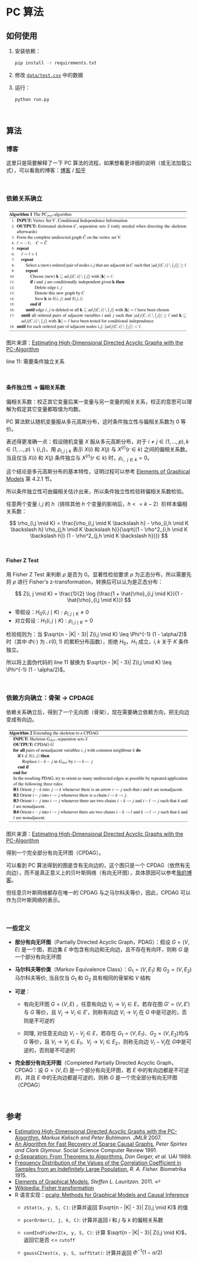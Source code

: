 # PC 算法

## 如何使用

1. 安装依赖：

    ```bash
    pip install -r requirements.txt
    ```

2. 修改 [`data/test.csv`](data/test.csv) 中的数据

3. 运行：

    ```bash
    python run.py
    ```


&nbsp;

## 算法

### 博客

这里只是简要解释了一下 PC 算法的流程，如果想看更详细的说明（或无法加载公式），可以看我的博客：[博客](https://blog.zxh.io/post/2021/04/26/pc-algorithm/) / [知乎](https://zhuanlan.zhihu.com/p/368010458)


&nbsp;

### 依赖关系确立

![skeleton](assets/1.png)

图片来源：[Estimating High-Dimensional Directed Acyclic Graphs with the PC-Algorithm](http://www.jmlr.org/papers/volume8/kalisch07a/kalisch07a.pdf)

line 11: 需要条件独立关系


&nbsp;

#### 条件独立性 -> 偏相关系数

偏相关系数：校正其它变量后某一变量与另一变量的相关关系，校正的意思可以理解为假定其它变量都取值为均数。

PC 算法默认随机变量服从多元高斯分布，这时条件独立性与偏相关系数为 0 等价。

表述得更准确一点：假设随机变量 $X$ 服从多元高斯分布，对于 $i \not = j \in (1, \dots, p), k \in (1, \dots, p) \backslash \{i, j\}$，用 $\rho_{i, j \mid k}$ 表示 $X(i)$ 和 $X(j)$ 与 $X^{(r)} (r \in k)$ 之间的偏相关系数。当且仅当 $X(i)$ 和 $X(j)$ 条件独立与 $X^{(r)} (r \in k)$ 时，$\rho_{i，j \in k} = 0$。

这个结论是多元高斯分布的基本特性，证明过程可以参考 [Elements of Graphical Models](http://www.stats.ox.ac.uk/~steffen/teaching/gm10/stflournotes.pdf) 第 4.2.1 节。

所以条件独立性可由偏相关估计出来，所以条件独立性检验转偏相关系数检验。

任意两个变量 $i, j$ 的 $h$（排除其他 $h$ 个变量的影响后，$h<=k-2$）阶样本偏相关系数：

$$
\rho_{i,j \mid K} = \frac{\rho_{i,j \mid K \backslash h} - \rho_{i,h \mid K \backslash h} \rho_{j,h \mid K \backslash h}}{\sqrt{(1 - \rho^2_{i,h \mid K \backslash h}) (1 - \rho^2_{j,h \mid K \backslash h})}}
$$


&nbsp;

#### Fisher Z Test

用 Fisher Z Test 来判断 $\rho$ 是否为 0。显著性检验要求 $\rho$ 为正态分布，所以需要先将 $\rho$ 进行 Fisher's z-transformation，转换后可以认为是正态分布：

$$
Z(i, j \mid K) = \frac{1}{2} \log (\frac{1 + \hat{\rho}_{i,j \mid K}}{1 - \hat{\rho}_{i,j \mid K}})
$$

- 零假设：$H_0(i, j \mid K): \rho_{i, j \mid K} \not= 0$
- 对立假设：$H_1(i, j \mid K): \rho_{i, j \mid K} = 0$

检验规则为：当 $\sqrt{n - |K| - 3}| Z(i,j \mid K) \leq \Phi^{-1} (1 - \alpha/2)$ 时（其中 $\Phi(\cdot)$ 为 $\mathcal{N}(0, 1)$ 的累积分布函数），拒绝 $H_0$，$H_1$ 成立，$i, k$ 关于 $K$ 条件独立。

所以将上面伪代码的 line 11 替换为 $\sqrt{n - |K| - 3}| Z(i,j \mid K) \leq \Phi^{-1} (1 - \alpha/2)$。


&nbsp;

### 依赖方向确立：骨架 -> CPDAGE

依赖关系确立后，得到了一个无向图（骨架），现在需要确立依赖方向，把无向边变成有向边。

![extend-to-cpdag](assets/2.png)

图片来源：[Estimating High-Dimensional Directed Acyclic Graphs with the PC-Algorithm](http://www.jmlr.org/papers/volume8/kalisch07a/kalisch07a.pdf)

得到一个完全部分有向无环图（CPDAG）。

可以看到 PC 算法得到的图是含有无向边的，这个图只是一个 CPDAG（依然有无向边），而不是真正意义上的贝叶斯网络（有向无环图），具体原因可以参考[我的博客](https://blog.zxh.io/post/2021/04/26/pc-algorithm/#马尔科夫等价类)。

但任意贝叶斯网络都存在唯一的 CPDAG 与之马尔科夫等价，因此，CPDAG 可以作为贝叶斯网络的表示。


&nbsp;

### 一些定义

- **部分有向无环图**（Partially Directed Acyclic Graph，PDAG）：假设 $G = (V, E)$ 是一个图，若边集 $E$ 中包含有向边和无向边，且不存在有向环，则称 $G$ 是一个部分有向无环图

- **马尔科夫等价类**（Markov Equivalence Class）：$G_1 = (V, E_1)$ 和 $G_2 = (V, E_2)$ 马尔科夫等价, 当且仅当 $G_1$ 和 $G_2$ 具有相同的骨架和 $V$ 结构

- **可逆**：

    - 有向无环图 $G = (V, E)$ ，任意有向边 $V_i \rightarrow V_j \in E$，若存在图 $G' = (V, E')$ 与 $G$ 等价，且 $V_j \rightarrow V_i \in E'$，则称有向边 $V_i \rightarrow V_j$ 在 $G$ 中是可逆的，否则是不可逆的

    - 同理, 对任意无向边 $V_i - V_j \in E​$，若存在 $G_1 = (V, E_1)​$、$G_2 = (V, E_2)​$ 均与 $G​$ 等价，且 $V_i \rightarrow V_j \in E_1​$、$V_j \rightarrow V_i \in E_2​$，则称无向边 $V_i - V_j​$ 在 $G​$ 中是可逆的，否则是不可逆的

- **完全部分有向无环图**（Completed Partially Directed Acyclic Graph，CPDAG：设 $G = (V, E)$ 是一个部分有向无环图，若 $E$ 中的有向边都是不可逆的，并且 $E$ 中的无向边都是可逆的，则称 $G$ 是一个完全部分有向无环图（CPDAG）


&nbsp;

## 参考

- [Estimating High-Dimensional Directed Acyclic Graphs with the PC-Algorithm.](http://www.jmlr.org/papers/volume8/kalisch07a/kalisch07a.pdf) *Markus Kalisch and Peter Buhlmann.* JMLR 2007.
- [An Algorithm for Fast Recovery of Sparse Causal Graphs.](http://shelf2.library.cmu.edu/Tech/28463803.pdf) *Peter Spirtes and Clark Glymour.* Social Science Computer Review 1991. 
- [d-Separation: From Theorems to Algorithms.](https://arxiv.org/pdf/1304.1505.pdf) *Dan Geiger, et al.* UAI 1989.
- [Frequency Distribution of the Values of the Correlation Coefficient in Samples from an Indefinitely Large Population.](https://www.quantresearch.org/Fisher%20transform%20seminal%20paper.pdf*) *R. A. Fisher.* Biometrika 1915.
- [Elements of Graphical Models.](http://www.stats.ox.ac.uk/~steffen/teaching/gm10/stflournotes.pdf) *Steffen L. Lauritzen.* 2011. ↩︎
- [Wikipedia: Fisher transformation](https://en.wikipedia.org/wiki/Fisher_transformation)
- R 语言实现：[pcalg: Methods for Graphical Models and Causal Inference](https://cran.r-project.org/web/packages/pcalg/)
    - `zStat(x, y, S, C)`: 计算并返回 $\sqrt{n - |K| - 3}| Z(i,j \mid K)$ 的值

    - `pcorOrder(i, j, k, C)`: 计算并返回 $i$ 和 $j$ 与 $k$ 的偏相关系数

    - `condIndFisherZ(x, y, S, C)`: 计算 $\sqrt{n - |K| - 3}| Z(i,j \mid K)$，返回它是否 <= `cutoff`

    - `gaussCItest(x, y, S, suffStat)`: 计算并返回 $\Phi^{-1} (1 - \alpha/2)$

